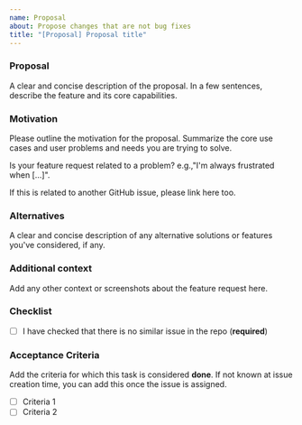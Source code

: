 ```yaml
---
name: Proposal
about: Propose changes that are not bug fixes
title: "[Proposal] Proposal title"
---
```



### Proposal

A clear and concise description of the proposal. In a few sentences, describe the feature and its core capabilities.

### Motivation

Please outline the motivation for the proposal. Summarize the core use cases and user problems and needs you are trying to solve.

Is your feature request related to a problem? e.g.,"I'm always frustrated when [...]".

If this is related to another GitHub issue, please link here too.

### Alternatives

A clear and concise description of any alternative solutions or features you've considered, if any.

### Additional context

Add any other context or screenshots about the feature request here.

### Checklist

- [ ] I have checked that there is no similar issue in the repo (**required**)

### Acceptance Criteria

Add the criteria for which this task is considered **done**. If not known at issue creation time, you can add this once the issue is assigned.

- [ ] Criteria 1
- [ ] Criteria 2
